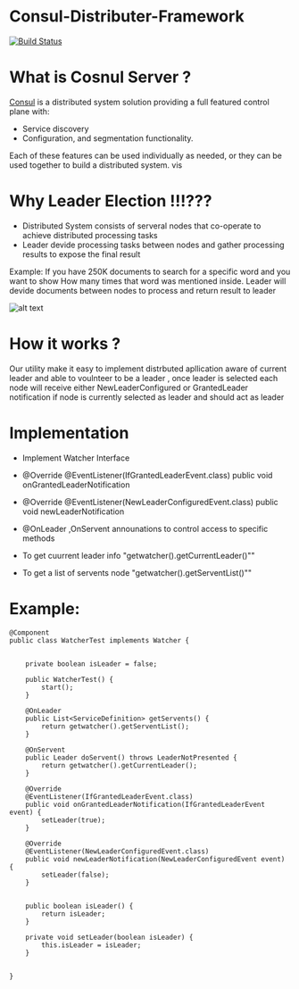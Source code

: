 # Consul-Distributer-Framework
[![Build Status](https://travis-ci.org/joemccann/dillinger.svg?branch=master)](https://travis-ci.org/joemccann/dillinger)

# What is Cosnul Server ?
 [Consul](https://www.hashicorp.com/products/consul "Consul") is a distributed system solution providing a full featured control plane with:
- Service discovery 
- Configuration, and segmentation functionality.

Each of these features can be used individually as needed, or they can be used together to build a distributed system.
vis

# Why Leader Election !!!???
  - Distributed System consists of serveral nodes that co-operate to achieve distributed processing tasks
  - Leader devide processing tasks between nodes and gather processing results to expose the final result 

Example:
  If you have 250K documents to search for a specific word and you want to show How many times that word was mentioned inside.
Leader will devide documents between nodes to process and return result to leader

![alt text](https://github.com/mahmoudashraf/consul-leader-election/blob/master/ExampleDiagram.jpg)

# How it works ? 
Our utility make it easy to implement distrbuted apllication aware of current leader and able to voulnteer to be a leader , once leader is selected each node will receive either NewLeaderConfigured or GrantedLeader notification if node is currently selected as leader and should act as leader  

# Implementation 
- Implement Watcher Interface 
- @Override
    @EventListener(IfGrantedLeaderEvent.class)
     public void onGrantedLeaderNotification

- @Override
    @EventListener(NewLeaderConfiguredEvent.class)
    public void newLeaderNotification

- @OnLeader ,OnServent announations to control access to specific methods 
- To get cuurrent leader info "getwatcher().getCurrentLeader()""
- To get a list of servents node "getwatcher().getServentList()""


# Example:
```
@Component
public class WatcherTest implements Watcher {


    private boolean isLeader = false;

    public WatcherTest() {
        start();
    }

    @OnLeader
    public List<ServiceDefinition> getServents() {
        return getwatcher().getServentList();
    }

    @OnServent
    public Leader doServent() throws LeaderNotPresented {
        return getwatcher().getCurrentLeader();
    }

    @Override
    @EventListener(IfGrantedLeaderEvent.class)
    public void onGrantedLeaderNotification(IfGrantedLeaderEvent event) {
        setLeader(true);
    }

    @Override
    @EventListener(NewLeaderConfiguredEvent.class)
    public void newLeaderNotification(NewLeaderConfiguredEvent event) {
        setLeader(false);
    }


    public boolean isLeader() {
        return isLeader;
    }

    private void setLeader(boolean isLeader) {
        this.isLeader = isLeader;
    }


}

```
